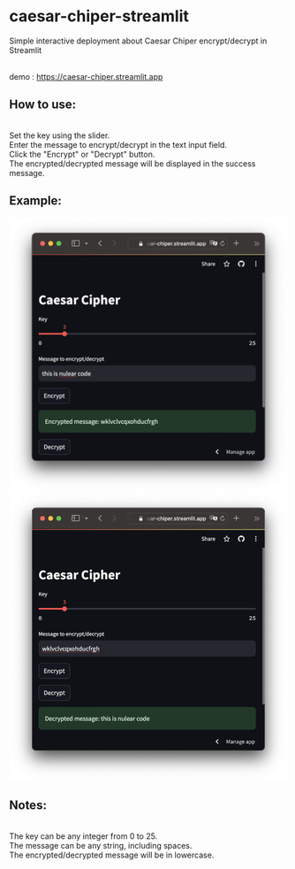 # caesar-chiper-streamlit
Simple interactive deployment about Caesar Chiper encrypt/decrypt in Streamlit

<br> demo : https://caesar-chiper.streamlit.app

## How to use:

<br> Set the key using the slider.
<br> Enter the message to encrypt/decrypt in the text input field.
<br> Click the "Encrypt" or "Decrypt" button.
<br> The encrypted/decrypted message will be displayed in the success message.


## Example:
![imgae_1](https://github.com/MuhammadAinurR/caesar-chiper-streamlit/blob/main/ouput/output_1.png)
![image_2](https://github.com/MuhammadAinurR/caesar-chiper-streamlit/blob/main/ouput/output2.png)


## Notes:

<br> The key can be any integer from 0 to 25.
<br> The message can be any string, including spaces.
<br> The encrypted/decrypted message will be in lowercase.
